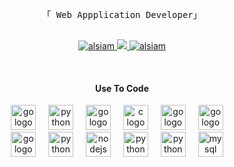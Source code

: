 <!-- Intro  -->
<p align="center"> 
  <samp>
    <br>
    「 Web Appplication Developer」
    <br>
    <br>
  </samp>
</p>

<p align="center">
 <a href="https://linkedin.com/in/fresma" target="_blank">
  <img src="https://img.shields.io/badge/LinkedIn-0077B5?style=for-the-badge&logo=linkedin&logoColor=white" alt="alsiam"/>
 </a>
 <a href="https://twitter.com/fresma_a" target="_blank">
  <img src="https://img.shields.io/badge/Twitter-1DA1F2?style=for-the-badge&logo=twitter&logoColor=white" />
 </a>
 <a href="https://instagram.com/fresma_a" target="_blank">
  <img src="https://img.shields.io/badge/Instagram-fe4164?style=for-the-badge&logo=instagram&logoColor=white" alt="alsiam" />
 </a> 
</p>
<br />

<div align="center">
  <h4>
    Use To Code
  </h4>
</div>

<div align="center">
  <img src="https://skillicons.dev/icons?i=php" height="40" alt="go logo"  />
  <img width="12" />
  <img src="https://skillicons.dev/icons?i=py" height="40" alt="python logo"  />
  <img width="12" />
  <img src="https://skillicons.dev/icons?i=js" height="40" alt="go logo"  />
  <img width="12" />
  <img src="https://skillicons.dev/icons?i=c" height="40" alt="c logo"  />
  <img width="12" />
  <img src="https://skillicons.dev/icons?i=laravel" height="40" alt="go logo"  />
  <img width="12" />
  <img src="https://skillicons.dev/icons?i=vue" height="40" alt="go logo"  />
  <img width="12" />
  <br>
  <img src="https://skillicons.dev/icons?i=angular" height="40" alt="go logo"  />
  <img width="12" />
  <img src="https://skillicons.dev/icons?i=flask" height="40" alt="python logo"  />
  <img width="12" />
  <img src="https://skillicons.dev/icons?i=nodejs" height="40" alt="nodejs logo"  />
  <img width="12" />
  <img src="https://skillicons.dev/icons?i=tailwind" height="40" alt="python logo"  />
  <img width="12" />
  <img src="https://skillicons.dev/icons?i=bootstrap" height="40" alt="python logo"  />
  <img width="12" />
  <img src="https://skillicons.dev/icons?i=mysql" height="40" alt="mysql logo"  />
  <img width="12" />
</div>

<br/>

